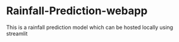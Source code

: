 # Rainfall-Prediction-webapp

This is a rainfall prediction model which can be hosted locally using streamlit
